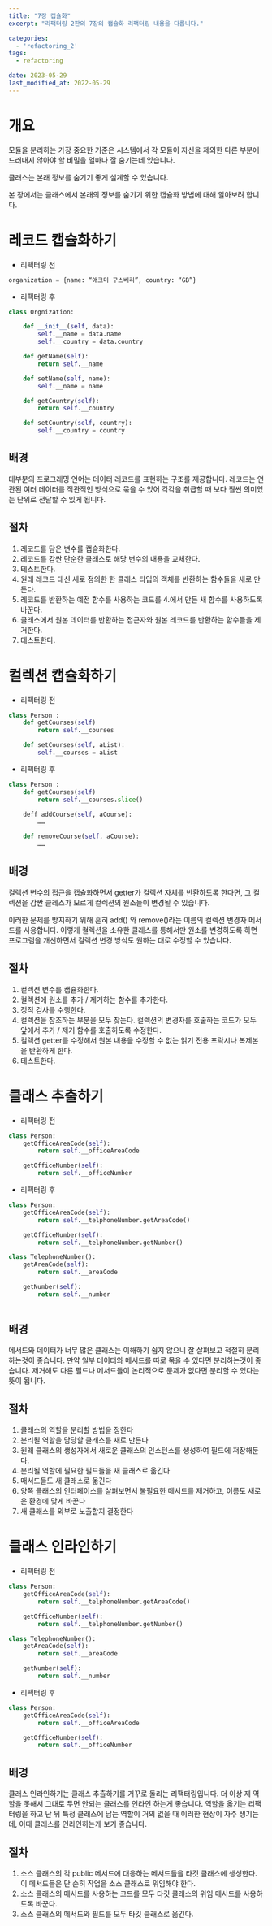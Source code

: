 ```yaml
---
title: "7장 캡슐화"
excerpt: "리팩터링 2판의 7장의 캡슐화 리팩터링 내용을 다룹니다."

categories:
  - 'refactoring_2'
tags:
  - refactoring

date: 2023-05-29
last_modified_at: 2022-05-29
---
```


# 개요 

모듈을 분리하는 가장 중요한 기준은 시스템에서 각 모듈이 자신을 제외한 다른 부분에 드러내지 않아야 할 비밀을 얼마나 잘 숨기는데 있습니다. 

클래스는 본래 정보를 숨기기 좋게 설계할 수 있습니다. 

본 장에서는 클래스에서 본래의 정보를 숨기기 위한 캡슐화 방법에 대해 알아보려 합니다. 

# 레코드 캡슐화하기 

* 리팩터링 전 

```python 
organization = {name: “애크미 구스베리”, country: “GB”}
```

* 리팩터링 후 

```python 
class Orgnization:

    def __init__(self, data):
        self.__name = data.name
        self.__country = data.country

    def getName(self):
        return self.__name

    def setName(self, name):
        self.__name = name

    def getCountry(self):
        return self.__country

    def setCountry(self, country):
        self.__country = country
```

## 배경 

대부분의 프로그래밍 언어는 데이터 레코드를 표현하는 구조를 제공합니다. 
레코드는 연관된 여러 데이터를 직관적인 방식으로 묶을 수 있어 각각을 취급할 때 보다 훨씬 의미있는 단위로 전달할 수 있게 됩니다. 

## 절차 

1. 레코드를 담은 변수를 캡슐화한다.
2. 레코드를 감싼 단순한 클래스로 해당 변수의 내용을 교체한다.
3. 테스트한다.
4. 원래 레코드 대신 새로 정의한 한 클래스 타입의 객체를 반환하는 함수들을 새로 만든다.
5. 레코드를 반환하는 예전 함수를 사용하는 코드를 4.에서 만든 새 함수를 사용하도록 바꾼다.
6. 클래스에서 원본 데이터를 반환하는 접근자와 원본 레코드를 반환하는 함수들을 제거한다. 
7. 테스트한다. 

# 컬렉션 캡슐화하기 

* 리팩터링 전 

```python 
class Person :
    def getCourses(self)
        return self.__courses

    def setCourses(self, aList):
        self.__courses = aList
```

* 리팩터링 후 

```python 
class Person :
    def getCourses(self)
        return self.__courses.slice()

    deff addCourse(self, aCourse):
        ……

    def removeCourse(self, aCourse):
        ……
```

## 배경 

컬렉션 변수의 접근을 캡슐화하면서 getter가 컬렉션 자체를 반환하도록 한다면, 그 컬렉션을 감싼 클레스가 모르게 컬렉션의 원소들이 변경될 수 있습니다. 

이러한 문제를 방지하기 위해 흔히 add() 와 remove()라는 이름의 컬렉션 변경자 메서드를 사용합니다. 이렇게 컬렉션을 소유한 클래스를 통해서만 원소를 변경하도록 하면 프로그램을 개선하면서 컬렉션 변경 방식도 원하는 대로 수정할 수 있습니다. 

## 절차 

1. 컬렉션 변수를 캡슐화한다. 
2. 컬렉션에 원소를 추가 / 제거하는 함수를 추가한다. 
3. 정적 검사를 수행한다. 
4. 컬렉션을 참조하는 부분을 모두 찾는다. 컬렉션의 변경자를 호출하는 코드가 모두 앞에서 추가 / 제거 함수를 호출하도록 수정한다. 
5. 컬렉션 getter를 수정해서 원본 내용을 수정할 수 없는 읽기 전용 프락시나 복제본을 반환하게 한다. 
6. 테스트한다. 

# 클래스 추출하기 

* 리팩터링 전 

```python 
class Person:
    getOfficeAreaCode(self):
        return self.__officeAreaCode

    getOfficeNumber(self):
        return self.__officeNumber
```


* 리팩터링 후 

```python 
class Person:
    getOfficeAreaCode(self):
        return self.__telphoneNumber.getAreaCode()

    getOfficeNumber(self):
        return self.__telphoneNumber.getNumber()

class TelephoneNumber():
    getAreaCode(self):
        return self.__areaCode

    getNumber(self):
        return self.__number
        
```

## 배경

메서드와 데이터가 너무 많은 클래스는 이해하기 쉽지 않으니 잘 살펴보고 적절히 분리하는것이 좋습니다. 
만약 일부 데이터와 메서드를 따로 묶을 수 있다면 분리하는것이 좋습니다. 
제거해도 다른 필드나 메서드들이 논리적으로 문제가 없다면 분리할 수 있다는 뜻이 됩니다. 

## 절차 

1. 클래스의 역할을 분리할 방법을 정한다 
2. 분리될 역할을 담당할 클래스를 새로 만든다 
3. 원래 클래스의 생성자에서 새로운 클래스의 인스턴스를 생성하여 필드에 저장해둔다. 
4. 분리될 역할에 필요한 필드들을 새 클래스로 옮긴다 
5. 매서드들도 새 클래스로 옮긴다
6. 양쪽 클래스의 인터페이스를 살펴보면서 불필요한 메서드를 제거하고, 이름도 새로운 환경에 맞게 바꾼다 
7. 새 클래스를 외부로 노출할지 결정한다 

# 클래스 인라인하기 

* 리팩터링 전 

```python 
class Person:
    getOfficeAreaCode(self):
        return self.__telphoneNumber.getAreaCode()

    getOfficeNumber(self):
        return self.__telphoneNumber.getNumber()

class TelephoneNumber():
    getAreaCode(self):
        return self.__areaCode

    getNumber(self):
        return self.__number    
```


* 리팩터링 후 

```python 
class Person:
    getOfficeAreaCode(self):
        return self.__officeAreaCode

    getOfficeNumber(self):
        return self.__officeNumber

```

## 배경 

클래스 인라인하기는 클래스 추출하기를 거꾸로 돌리는 리팩터링입니다. 
더 이상 제 역할을 못해서 그대로 두면 안되는 클래스를 인라인 하는게 좋습니다. 
역할을 옮기는 리팩터링을 하고 난 뒤 특정 클래스에 남는 역할이 거의 없을 때 이러한 현상이 자주 생기는데, 이때 클래스를 인라인하는게 보기 좋습니다. 

## 절차 

1. 소스 클래스의 각 public 메서드에 대응하는 메서드들을 타깃 클래스에 생성한다. 이 메서드들은 단 순히 작업을 소스 클래스로 위임해야 한다. 
2. 소스 클래스의 메서드를 사용하는 코드를 모두 타깃 클래스의 위임 메서드를 사용하도록 바꾼다. 
3. 소스 클래스의 메서드와 필드를 모두 타깃 클래스로 옮긴다.
